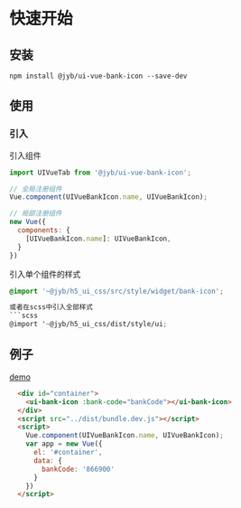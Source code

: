# 快速开始

## 安装

```shell
npm install @jyb/ui-vue-bank-icon --save-dev
```

## 使用

### 引入

引入组件
```javascript
import UIVueTab from '@jyb/ui-vue-bank-icon';

// 全局注册组件
Vue.component(UIVueBankIcon.name, UIVueBankIcon);

// 局部注册组件
new Vue({
  components: {
    [UIVueBankIcon.name]: UIVueBankIcon,
  }
})
```

引入单个组件的样式
```scss
@import '~@jyb/h5_ui_css/src/style/widget/bank-icon';

或者在scss中引入全部样式
```scss
@import '~@jyb/h5_ui_css/dist/style/ui;
```

## 例子
<a href="../demo/index.html" target="_blank">demo</a>

```html
  <div id="container">  
    <ui-bank-icon :bank-code="bankCode"></ui-bank-icon>
  </div>
  <script src="../dist/bundle.dev.js"></script>
  <script>
    Vue.component(UIVueBankIcon.name, UIVueBankIcon);
    var app = new Vue({
      el: '#container',
      data: {
        bankCode: '866900'
      }
    })
  </script>
```



